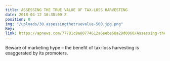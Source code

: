 ```yaml
---
title: ASSESSING THE TRUE VALUE OF TAX-LOSS HARVESTING
date: 2018-04-12 16:38:00 Z
position: 0
img: "/uploads/30.assessingthetruevalue-500.jpg.png"
Key: 
link: https://apnews.com/77781c9a80774612a6eebe68a29d0060/Assessing-the-true-value-of-tax-loss-harvesting
---
```


Beware of marketing hype – the benefit of tax-loss harvesting is exaggerated by its promoters.